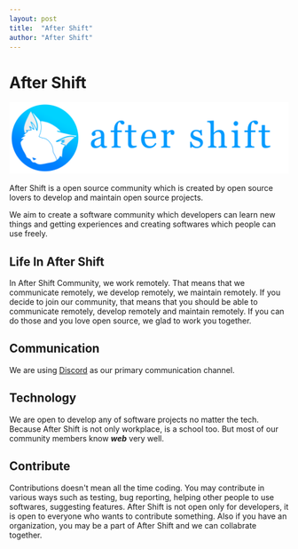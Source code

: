```yaml
---
layout: post
title:  "After Shift"
author: "After Shift"
---
```


# After Shift

![After Shift Logo](assets/logo_text.jpg)

After Shift is a open source community which is created by open source lovers to develop and maintain open source projects. 

We aim to create a software community which developers can learn new things and getting experiences and creating softwares which people can use freely. 

## Life In After Shift

In After Shift Community, we work remotely. That means that we communicate remotely, we develop remotely, we maintain remotely. If you decide to join our community, that means that you should be able to communicate remotely, develop remotely and maintain remotely. If you can do those and you love open source, we glad to work you together.

## Communication

We are using [Discord](https://discordapp.com/channels/578108215175151617/578108215175151619) as our primary communication channel.

## Technology

We are open to develop any of software projects no matter the tech. Because After Shift is not only workplace, is a school too. But most of our community members know ***web*** very well.

## Contribute

Contributions doesn't mean all the time coding. You may contribute in various ways such as testing, bug reporting, helping other people to use softwares, suggesting features. After Shift is not open only for developers, it is open to everyone who wants to contribute something. Also if you have an organization, you may be a part of After Shift and we can collabrate together.

